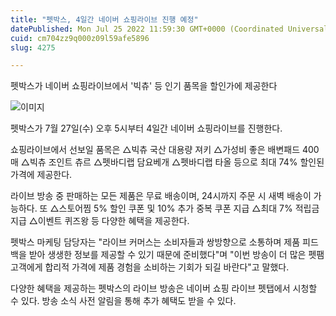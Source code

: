 ```yaml
---
title: "펫박스, 4일간 네이버 쇼핑라이브 진행 예정"
datePublished: Mon Jul 25 2022 11:59:30 GMT+0000 (Coordinated Universal Time)
cuid: cm704zz9q000z09l59afe5896
slug: 4275

---
```



펫박스가 네이버 쇼핑라이브에서 '빅츄' 등 인기 품목을 할인가에 제공한다

![이미지](https://cdn.hashnode.com/res/hashnode/image/upload/v1739257482059/47f3da12-b214-468d-97f4-ed76adce323c.jpeg)

펫박스가 7월 27일(수) 오후 5시부터 4일간 네이버 쇼핑라이브를 진행한다.

쇼핑라이브에서 선보일 품목은 △빅츄 국산 대용량 져키 △가성비 좋은 배변패드 400매 △빅츄 조인트 츄르 △펫바디랩 담요베개 △펫바디랩 타올 등으로 최대 74% 할인된 가격에 제공한다.

라이브 방송 중 판매하는 모든 제품은 무료 배송이며, 24시까지 주문 시 새벽 배송이 가능하다. 또 △스토어찜 5% 할인 쿠폰 및 10% 추가 중복 쿠폰 지급 △최대 7% 적립금 지급 △이벤트 퀴즈왕 등 다양한 혜택을 제공한다.

펫박스 마케팅 담당자는 "라이브 커머스는 소비자들과 쌍방향으로 소통하며 제품 피드백을 받아 생생한 정보를 제공할 수 있기 때문에 준비했다"며 "이번 방송이 더 많은 펫팸 고객에게 합리적 가격에 제품 경험을 소비하는 기회가 되길 바란다"고 말했다.

다양한 혜택을 제공하는 펫박스의 라이브 방송은 네이버 쇼핑 라이브 펫탭에서 시청할 수 있다. 방송 소식 사전 알림을 통해 추가 혜택도 받을 수 있다.